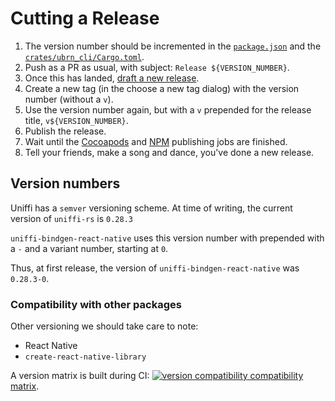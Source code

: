 # Cutting a Release

1. The version number should be incremented in the [`package.json`](https://github.com/jhugman/uniffi-bindgen-react-native/blob/main/package.json#L3) and the [`crates/ubrn_cli/Cargo.toml`](https://github.com/jhugman/uniffi-bindgen-react-native/blob/main/crates/ubrn_cli/Cargo.toml#L3).
1. Push as a PR as usual, with subject: `Release ${VERSION_NUMBER}`.
1. Once this has landed, [draft a new release](https://github.com/jhugman/uniffi-bindgen-react-native/releases/new).
1. Create a new tag (in the choose a new tag dialog) with the version number (without a `v`).
1. Use the version number again, but with a `v` prepended for the release title, `v${VERSION_NUMBER}`.
1. Publish the release.
1. Wait until the [Cocoapods](https://github.com/jhugman/uniffi-bindgen-react-native/actions/workflows/cocoapods.yml) and [NPM](https://github.com/jhugman/uniffi-bindgen-react-native/actions/workflows/npm.yml) publishing jobs are finished.
1. Tell your friends, make a song and dance, you've done a new release.

## Version numbers

Uniffi has a `semver` versioning scheme. At time of writing, the current version of `uniffi-rs` is `0.28.3`

`uniffi-bindgen-react-native` uses this version number with prepended with a `-` and a variant number, starting at `0`.

Thus, at first release, the version of `uniffi-bindgen-react-native` was `0.28.3-0`.

### Compatibility with other packages

Other versioning we should take care to note:

- React Native
- `create-react-native-library`

A version matrix is built during CI: [![version compatibility](https://github.com/jhugman/uniffi-bindgen-react-native/actions/workflows/compat.yml/badge.svg?query=branch%3Amain) compatibility matrix](https://github.com/jhugman/uniffi-bindgen-react-native/actions/workflows/compat.yml?query=branch%3Amain).
